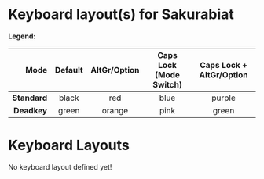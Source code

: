 # Keyboard layout(s) for Sakurabiat

**Legend:**

| Mode       | Default | AltGr/Option | Caps Lock (Mode Switch) | Caps Lock + AltGr/Option |
| ----------:|:-------:|:------------:|:-----------------------:|:------------------------:|
|**Standard**| black   | red          | blue                    | purple                   |
|**Deadkey** | green   | orange       | pink                    | green                    |


# Keyboard Layouts

No keyboard layout defined yet!

